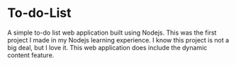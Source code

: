 # To-do-List
A simple to-do list web application built using Nodejs.
This was the first project I made in my Nodejs learning experience. I know this project is not a big deal, but I love it.
This web application does include the dynamic content feature.
